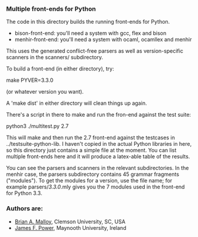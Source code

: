 ### Multiple front-ends for Python

The code in this directory builds the running front-ends for Python.

- bison-front-end: you'll need a system with gcc, flex and bison
- menhir-front-end: you'll need a system with ocaml, ocamllex and menhir

This uses the generated conflict-free parsers as well as
version-specific scanners in the scanners/ subdirectory.

To build a front-end (in either directory), try:

make PYVER=3.3.0

(or whatever version you want).

A 'make dist' in either directory will clean things up again.


There's a script in there to make and run the fron-end against the
test suite:

  python3 ./multitest.py 2.7

This will make and then run the 2.7 front-end against the testcases in
../testsuite-python-lib.  I haven't copied in the actual Python
libraries in here, so this directory just contains a simple file at
the moment.  You can list multiple front-ends here and it will produce
a latex-able table of the results.

You can see the parsers and scanners in the relevant subdirectories.
In the menhir case, the parsers subdirectory contains 45 grammar
fragments ("modules").  To get the modules for a version, use the file
name; for example parsers/*_3.3.0_*.mly gives you the 7 modules used
in the front-end for Python 3.3.

### Authors are:
* [Brian A. Malloy](http://www.brianmalloy.com/), Clemson University, SC, USA
* [James F. Power](http://www.cs.nuim.ie/~jpower/), Maynooth University, Ireland


